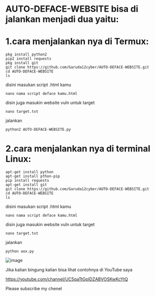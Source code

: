 # AUTO-DEFACE-WEBSITE bisa di jalankan menjadi dua yaitu:

# 1.cara menjalankan nya di Termux:

    pkg install python2
    pip2 install requests
    pkg install git
    git clone https://github.com/Garuda12cyber/AUTO-DEFACE-WEBSITE.git
    cd AUTO-DEFACE-WEBSITE
    ls

disini masukan script .html kamu

    nano nama script deface kamu.html

disin juga masukin website vuln untuk target

    nano target.txt
    
jalankan 

    python2 AUTO-DEFACE-WEBSITE.py

# 2.cara menjalankan nya di terminal Linux:

    apt-get install python
    apt-get install pthon-pip
    pip install requests
    apt-get install git
    git clone https://github.com/Garuda12cyber/AUTO-DEFACE-WEBSITE.git
    cd AUTO-DEFACE-WEBSITE
    ls
    
disini masukan script .html kamu

    nano nama script deface kamu.html
    
    
disin juga masukin website vuln untuk target

    nano target.txt
    
 jalankan    
    
    python aox.py

![image](https://user-images.githubusercontent.com/88545901/129565436-3e9447f3-50c6-48cb-a082-5f8c5c2ea1c5.png)

Jika kalian bingung kalian bisa lihat contohnya di YouTube saya

https://youtube.com/channel/UC5qaTtGpIDZABVOSKwKcYtQ

Please subscribe my chenel
